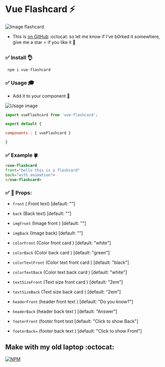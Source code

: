 # Vue Flashcard :zap:

![Image flashcard](https://media.giphy.com/media/3og0ICaNlqFKHKlXKo/giphy.gif)
+ This is [on GitHub](https://github.com/cuduy197/vue-flashcard) :octocat:   so let me know if I've b0rked it somewhere, give me a star :star: if you like it  :musical_note:

### :white_check_mark: Install :ok_hand:
``` npm i vue-flashcard```

### :white_check_mark: Usage :mortar_board:
- Add it to  your component  :tada:

![Usage image](https://media.giphy.com/media/l1BgQGZQxJcXNiwk8/giphy.gif)

```javascript
import vueFlashcard from 'vue-flashcard';

export default {

components : { vueFlashcard }

}
```

### :white_check_mark: Example :four_leaf_clover: 

```html
<vue-flashcard 
front="hello this is a flashcard" 
back="with animation">
</vue-flashcard>
```
### :white_check_mark: :book: Props: 
+ `front` ( Front text) [default: ""]
+ `back` (Back text) [default: ""]

+ `imgFront` (Image front ) [default: ""]
+ `imgBack` (Image back)  [default: ""]

+ `colorFront` (Color front card ) [default: "white"]
+ `colorBack` (Color back card ) [default: "green"]

+ `colorTextFront` (Color text front card ) [default: "black"]
+ `colorTextBack` (Color text back card ) [default: "white"]

+ `textSizeFront` (Text size front card ) [default: "2em"]
+ `textSizeBack` (Text size back card )  [default: "2em"]

+ `headerFront` (header front text ) [default: "Do you know?"]
+ `headerBack` (header back text )  [default: "Answer"]

+ `footerFront` (footer front text  [default: "Click to show Back"]
+ `footerBack=` (footer back text ) [default: "Click to show Front"]


## Make with my old laptop :octocat:  

[![NPM](https://nodei.co/npm/vue-flashcard.png?downloads=true&downloadRank=true&stars=true)](https://nodei.co/npm/vue-flashcard/)